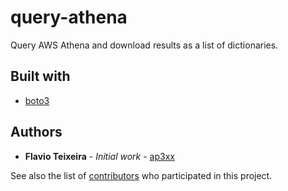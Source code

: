 # query-athena

Query AWS Athena and download results as a list of dictionaries.

## Built with

* [boto3](https://boto3.amazonaws.com/v1/documentation/api/latest/index.html)

## Authors

* **Flavio Teixeira** - *Initial work* - [ap3xx](https://github.com/ap3xx)

See also the list of [contributors](https://github.com/your/project/contributors) who participated in this project.